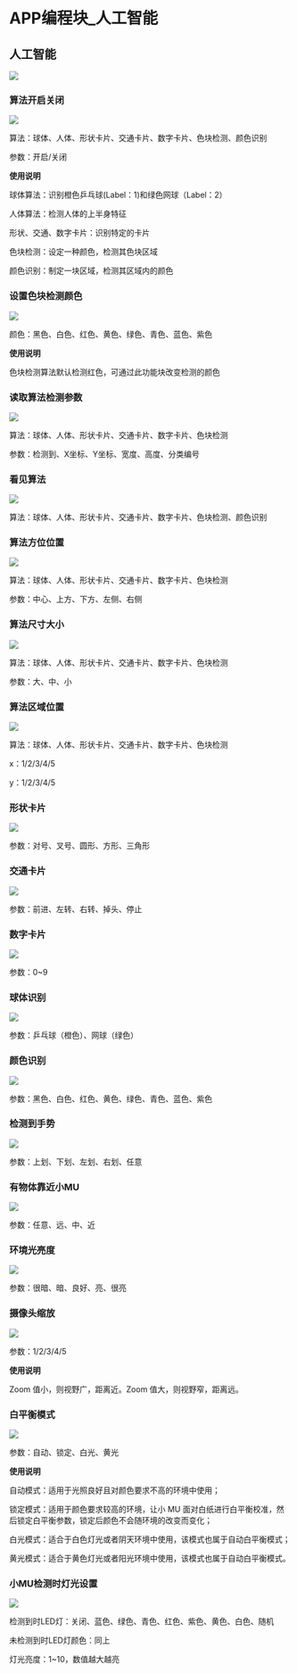 # APP编程块_人工智能

## 人工智能

![](./images/MoonBot_APP_AI.jpg)

### 算法开启关闭

![](./images/MoonBot_APP_AI0.jpg)

算法：球体、人体、形状卡片、交通卡片、数字卡片、色块检测、颜色识别

参数：开启/关闭

**使用说明**

球体算法：识别橙色乒乓球(Label：1)和绿色网球（Label：2）

人体算法：检测人体的上半身特征

形状、交通、数字卡片：识别特定的卡片

色块检测：设定一种颜色，检测其色块区域

颜色识别：制定一块区域，检测其区域内的颜色

### 设置色块检测颜色

![](./images/MoonBot_APP_AI1.jpg)

颜色：黑色、白色、红色、黄色、绿色、青色、蓝色、紫色

**使用说明**

色块检测算法默认检测红色，可通过此功能块改变检测的颜色

### 读取算法检测参数

![](./images/MoonBot_APP_AI2.jpg)

算法：球体、人体、形状卡片、交通卡片、数字卡片、色块检测

参数：检测到、X坐标、Y坐标、宽度、高度、分类编号

### 看见算法

![](./images/MoonBot_APP_AI3.jpg)

算法：球体、人体、形状卡片、交通卡片、数字卡片、色块检测、颜色识别

### 算法方位位置

![](./images/MoonBot_APP_AI4.jpg)

算法：球体、人体、形状卡片、交通卡片、数字卡片、色块检测

参数：中心、上方、下方、左侧、右侧

### 算法尺寸大小

![](./images/MoonBot_APP_AI5.jpg)

算法：球体、人体、形状卡片、交通卡片、数字卡片、色块检测

参数：大、中、小

### 算法区域位置

![](./images/MoonBot_APP_AI6.jpg)

算法：球体、人体、形状卡片、交通卡片、数字卡片、色块检测

x：1/2/3/4/5

y：1/2/3/4/5

### 形状卡片

![](./images/MoonBot_APP_AI7.jpg)

参数：对号、叉号、圆形、方形、三角形

### 交通卡片

![](./images/MoonBot_APP_AI8.jpg)

参数：前进、左转、右转、掉头、停止

### 数字卡片

![](./images/MoonBot_APP_AI9.jpg)

参数：0~9

### 球体识别

![](./images/MoonBot_APP_AI11.jpg)

参数：乒乓球（橙色）、网球（绿色）

### 颜色识别

![](./images/MoonBot_APP_AI10.jpg)

参数：黑色、白色、红色、黄色、绿色、青色、蓝色、紫色

### 检测到手势

![](./images/MoonBot_APP_AI12.jpg)

参数：上划、下划、左划、右划、任意

### 有物体靠近小MU

![](./images/MoonBot_APP_AI13.jpg)

参数：任意、远、中、近

### 环境光亮度

![](./images/MoonBot_APP_AI17.jpg)

参数：很暗、暗、良好、亮、很亮

### 摄像头缩放

![](./images/MoonBot_APP_AI14.jpg)

参数：1/2/3/4/5

**使用说明**

Zoom 值小，则视野广，距离近。Zoom 值大，则视野窄，距离远。

### 白平衡模式

![](./images/MoonBot_APP_AI15.jpg)

参数：自动、锁定、白光、黄光

**使用说明**

自动模式：适用于光照良好且对颜色要求不高的环境中使用；

锁定模式：适用于颜色要求较高的环境，让小 MU 面对白纸进行白平衡校准，然后锁定白平衡参数，锁定后颜色不会随环境的改变而变化； 

白光模式：适合于白色灯光或者阴天环境中使用，该模式也属于自动白平衡模式； 

黄光模式：适合于黄色灯光或者阳光环境中使用，该模式也属于自动白平衡模式。

### 小MU检测时灯光设置

![](./images/MoonBot_APP_AI16.jpg)

检测到时LED灯：关闭、蓝色、绿色、青色、红色、紫色、黄色、白色、随机

未检测到时LED灯颜色：同上

灯光亮度：1~10，数值越大越亮





